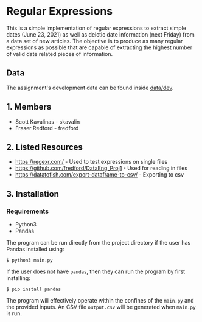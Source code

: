# Regular Expressions

This is a simple implementation of regular expressions to extract simple dates (June 23, 2021) as well as deictic date information (next Friday) from a data set of new articles. The objective is to produce as many regular expressions as possible that are capable of extracting the highest number of valid date related pieces of information.

## Data

The assignment's development data can be found inside [data/dev](data/dev).

## 1. Members

- Scott Kavalinas - skavalin
- Fraser Redford - fredford

## 2. Listed Resources

- https://regexr.com/ - Used to test expressions on single files
- https://github.com/fredford/DataEng_Proj1 - Used for reading in files
- https://datatofish.com/export-dataframe-to-csv/ - Exporting to csv

## 3. Installation

### Requirements

- Python3
- Pandas

The program can be run directly from the project directory if the user has Pandas installed using:

```
$ python3 main.py
```

If the user does not have `pandas`, then they can run the program by first installing:

```
$ pip install pandas
```

The program will effectively operate within the confines of the `main.py` and the provided inputs. An CSV file `output.csv` will be generated when `main.py` is run.
